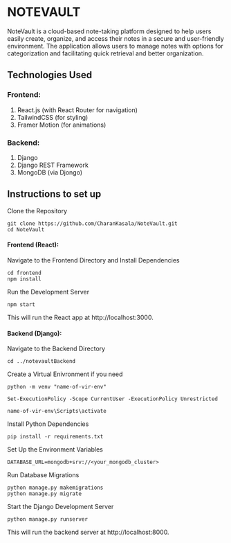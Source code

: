 
# NOTEVAULT
NoteVault is a cloud-based note-taking platform designed to help users easily create,
organize, and access their notes in a secure and user-friendly environment. The application
allows users to manage notes with options for categorization and facilitating quick retrieval
and better organization.

## Technologies Used
### Frontend:
1. React.js (with React Router for navigation)
2. TailwindCSS (for styling)
3. Framer Motion (for animations)

### Backend:
1. Django
2. Django REST Framework
3. MongoDB (via Djongo)


## Instructions to set up

Clone the Repository

```
git clone https://github.com/CharanKasala/NoteVault.git
cd NoteVault  
```

#### Frontend (React): 

Navigate to the Frontend Directory and Install Dependencies
```
cd frontend
npm install
```

Run the Development Server
```
npm start
```
This will run the React app at http://localhost:3000.


#### Backend (Django):

Navigate to the Backend Directory
```
cd ../notevaultBackend
```

Create a Virtual Enivronment if you need
```
python -m venv "name-of-vir-env"

Set-ExecutionPolicy -Scope CurrentUser -ExecutionPolicy Unrestricted

name-of-vir-env\Scripts\activate
```

Install Python Dependencies
```
pip install -r requirements.txt
```

Set Up the Environment Variables 
```
DATABASE_URL=mongodb+srv://<your_mongodb_cluster>
```

Run Database Migrations
```
python manage.py makemigrations
python manage.py migrate
```

Start the Django Development Server
```
python manage.py runserver
```

This will run the backend server at http://localhost:8000.
